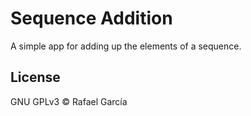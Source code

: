 # Sequence Addition

A simple app for adding up the elements of a sequence.

## License

GNU GPLv3 © Rafael García
